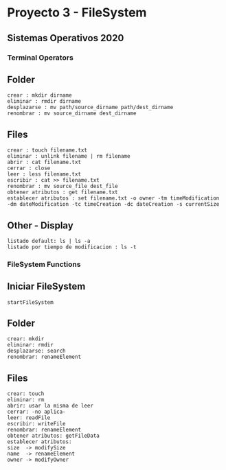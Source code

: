 # Proyecto 3 - FileSystem
## Sistemas Operativos 2020

### Terminal Operators
## Folder
    crear : mkdir dirname
    eliminar : rmdir dirname
    desplazarse : mv path/source_dirname path/dest_dirname
    renombrar : mv source_dirname dest_dirname

## Files
    crear : touch filename.txt
    eliminar : unlink filename | rm filename
    abrir : cat filename.txt
    cerrar : close
    leer : less filename.txt
    escribir : cat >> filename.txt
    renombrar : mv source_file dest_file
    obtener atributos : get filename.txt
    establecer atributos : set filename.txt -o owner -tm timeModification -dm dateModification -tc timeCreation -dc dateCreation -s currentSize

## Other - Display
    listado default: ls | ls -a
    listado por tiempo de modificacion : ls -t

### FileSystem Functions
## Iniciar FileSystem
    startFileSystem

## Folder
    crear: mkdir
    eliminar: rmdir
    desplazarse: search
    renombrar: renameElement

## Files
    crear: touch
    eliminar: rm
    abrir: usar la misma de leer
    cerrar: -no aplica-
    leer: readFile
    escribir: writeFile
    renombrar: renameElement
    obtener atributos: getFileData
    establecer atributos: 
	size  -> modifySize
	name  -> renameElement
	owner -> modifyOwner
